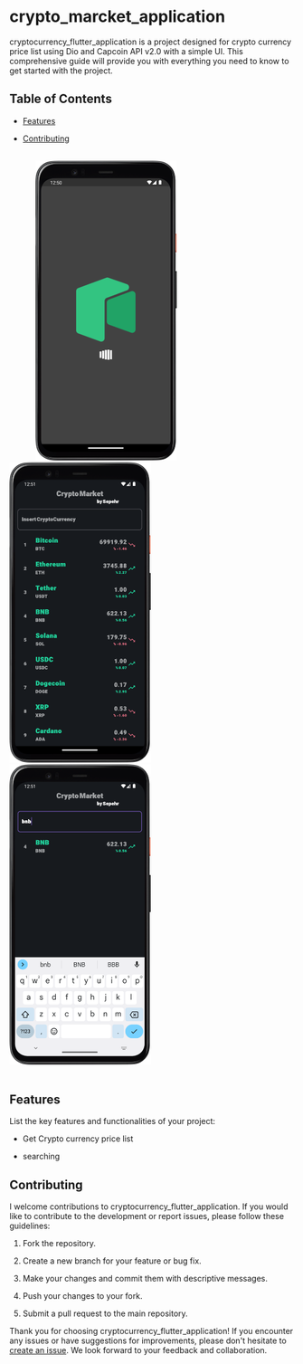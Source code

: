 # crypto_marcket_application

cryptocurrency_flutter_application is a project designed for crypto currency price list using Dio and Capcoin API v2.0 with a simple UI. This comprehensive guide will provide you with everything you need to know to get started with the project.

## Table of Contents

- [Features](#features)

- [Contributing](#contributing)


<br />
<div>
  &emsp;&emsp;&emsp;
  <img src="https://github.com/SepehrFakoori/cryptocurrency_flutter_application/blob/52a75d3b24b6698e491f121d3aff8ebb9a1a3562/assets/images/loading_screen.png" alt="Loading Screen" width="250">
  &emsp;&emsp;&emsp;&emsp;
  <img src="https://github.com/SepehrFakoori/cryptocurrency_flutter_application/blob/52a75d3b24b6698e491f121d3aff8ebb9a1a3562/assets/images/crypto_screen.png" alt="Crypto List Screen" width="250">  
  &emsp;&emsp;&emsp;&emsp;
  <img src="https://github.com/SepehrFakoori/cryptocurrency_flutter_application/blob/52a75d3b24b6698e491f121d3aff8ebb9a1a3562/assets/images/searching.png" alt="Searching" width="250">
</div>
<br />


## Features

List the key features and functionalities of your project:

- Get Crypto currency price list

- searching


## Contributing
I welcome contributions to cryptocurrency_flutter_application. If you would like to contribute to the development or report issues, please follow these guidelines:

1. Fork the repository.

2. Create a new branch for your feature or bug fix.

3. Make your changes and commit them with descriptive messages.

4. Push your changes to your fork.

5. Submit a pull request to the main repository.

Thank you for choosing cryptocurrency_flutter_application! If you encounter any issues or have suggestions for improvements, please don't hesitate to [create an issue](https://github.com/sepehrfakoori/cryptocurrency_flutter_application/issues). We look forward to your feedback and collaboration.
